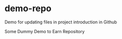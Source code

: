 # demo-repo
Demo for updating files in project introduction in Github


Some Dummy Demo to Earn Repository
